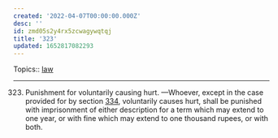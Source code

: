 ```yaml
---
created: '2022-04-07T00:00:00.000Z'
desc: ''
id: zmd05s2y4rx5zcwagywqtqj
title: '323'
updated: 1652817082293
---
```

   
Topics::  [law](../topics/law.md)   
   
   
---   
   
323. Punishment for voluntarily causing hurt. —Whoever, except in the case provided for by section [334](../archive/334.md), voluntarily causes hurt, shall be punished with imprisonment of either description for a term which may extend to one year, or with fine which may extend to one thousand rupees, or with both.